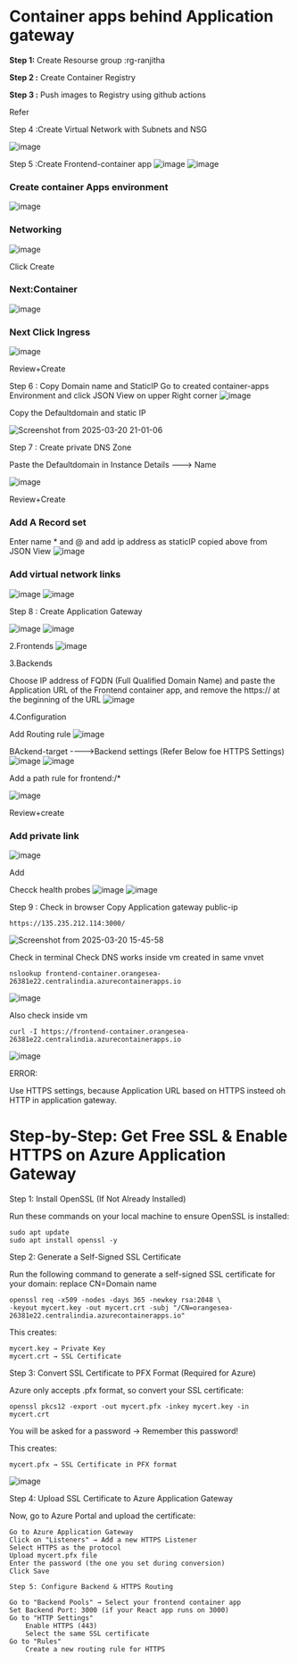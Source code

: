 # Container apps behind Application gateway

**Step 1:** Create Resourse group :rg-ranjitha

**Step 2 :** Create Container Registry

**Step 3 :** Push images to Registry using github actions

Refer 

Step 4 :Create Virtual Network with Subnets and NSG

![image](https://github.com/user-attachments/assets/77658f6e-cfdc-4997-84d4-63842405f141)


Step 5 :Create Frontend-container app
![image](https://github.com/user-attachments/assets/84000785-86d3-44c4-b85f-9b7e0a4f7213)
![image](https://github.com/user-attachments/assets/e70c0c54-b766-443d-b59c-3343d98477bc)

### Create container Apps environment
![image](https://github.com/user-attachments/assets/e6023cb9-706c-4388-8f9a-31273101ce17)

### Networking
![image](https://github.com/user-attachments/assets/7f27c25b-fb48-45a1-bc27-966a5d8c2778)

Click Create

### Next:Container
![image](https://github.com/user-attachments/assets/caaa3676-9f95-4d59-9319-b3526f5de09c)

### Next Click Ingress

![image](https://github.com/user-attachments/assets/8592bd70-d26b-4ae4-a647-b27d8b4bd8a0)

Review+Create

Step 6 : Copy Domain name and StaticIP
Go to created container-apps Environment and click JSON View on upper Right corner
![image](https://github.com/user-attachments/assets/a93ac79b-a078-4dbe-aed9-b4e775b37346)

Copy the Defaultdomain and static IP

![Screenshot from 2025-03-20 21-01-06](https://github.com/user-attachments/assets/9e16eacc-6e2b-4e93-868c-8b11ddfda060)

Step 7 : Create private DNS Zone

Paste the Defaultdomain in Instance Details ---> Name

![image](https://github.com/user-attachments/assets/99f08bce-92ea-4635-997d-06688c95b9b2)

Review+Create

 ### Add A Record set

Enter name * and @ and add ip address as staticIP copied above from JSON View
![image](https://github.com/user-attachments/assets/b30deefe-ceec-4985-92bc-b522ec347aeb)

### Add virtual network links
![image](https://github.com/user-attachments/assets/4dcadc03-b80a-4edc-9bc3-89c3b4751051)
![image](https://github.com/user-attachments/assets/0b2bdbf9-1f27-42bc-901e-ef984ec5009f)

Step 8 : Create Application Gateway

![image](https://github.com/user-attachments/assets/56045864-3096-4578-98b2-cf17e2327e48)
![image](https://github.com/user-attachments/assets/9b8e7720-8c9c-4934-83ea-ea50fc685fb7)

2.Frontends
![image](https://github.com/user-attachments/assets/2ba2a5a5-1e10-4c22-9ccc-ef0bb7b6c20c)

3.Backends

Choose IP address of FQDN (Full Qualified Domain Name) and paste the Application URL of the Frontend container app, and remove the https:// at the beginning of the URL
![image](https://github.com/user-attachments/assets/45dc076d-4a9f-4015-97ba-1f32c7e76ca5)

4.Configuration

Add Routing rule
![image](https://github.com/user-attachments/assets/968153c6-a2dd-4f51-8385-91951a2c243a)

BAckend-target  ---->Backend settings (Refer Below foe HTTPS Settings)
![image](https://github.com/user-attachments/assets/57d7eb3b-350f-41b1-a4b0-90d7d06abcea)
![image](https://github.com/user-attachments/assets/a6bd1166-455a-4de1-8b60-57e86e17fbaa)

Add a path rule for frontend:/*

![image](https://github.com/user-attachments/assets/476d3bd3-4729-4e85-99b6-6fd7ff62c3ba)

Review+create

### Add private link

![image](https://github.com/user-attachments/assets/898d8755-961c-480d-8651-7b0c16232cd6)

Add

Checck health probes
![image](https://github.com/user-attachments/assets/ce0aafcc-a26b-4b9f-9304-652ffd6099f0)
![image](https://github.com/user-attachments/assets/aa32268c-cbd3-45ea-9dbe-362fde1483e2)

Step 9 : Check in browser
Copy Application gateway public-ip
```
https://135.235.212.114:3000/
```
![Screenshot from 2025-03-20 15-45-58](https://github.com/user-attachments/assets/aee0812f-9516-43a0-972c-d4991fd951f7)

Check in terminal
Check DNS works inside vm created in same vnvet
```
nslookup frontend-container.orangesea-26381e22.centralindia.azurecontainerapps.io
```
![image](https://github.com/user-attachments/assets/5108340c-d8a1-4bf1-baa4-f030021bf004)

Also check inside vm

```
curl -I https://frontend-container.orangesea-26381e22.centralindia.azurecontainerapps.io
```
![image](https://github.com/user-attachments/assets/ea0c4545-cbff-4bef-991f-5dafd742eafb)

ERROR:

Use HTTPS settings, because Application URL based on HTTPS insteed oh HTTP in application gateway.


# Step-by-Step: Get Free SSL & Enable HTTPS on Azure Application Gateway
Step 1: Install OpenSSL (If Not Already Installed)

Run these commands on your local machine to ensure OpenSSL is installed:
```
sudo apt update
sudo apt install openssl -y
```
Step 2: Generate a Self-Signed SSL Certificate

Run the following command to generate a self-signed SSL certificate for your domain:
replace CN=Domain name
```
openssl req -x509 -nodes -days 365 -newkey rsa:2048 \
-keyout mycert.key -out mycert.crt -subj "/CN=orangesea-26381e22.centralindia.azurecontainerapps.io"
```
This creates:

    mycert.key → Private Key
    mycert.crt → SSL Certificate
Step 3: Convert SSL Certificate to PFX Format (Required for Azure)

Azure only accepts .pfx format, so convert your SSL certificate:
```
openssl pkcs12 -export -out mycert.pfx -inkey mycert.key -in mycert.crt
```
You will be asked for a password → Remember this password!

 This creates:

    mycert.pfx → SSL Certificate in PFX format

![image](https://github.com/user-attachments/assets/248577ac-4412-4dcc-b009-ab52b1fd6338)

Step 4: Upload SSL Certificate to Azure Application Gateway

Now, go to Azure Portal and upload the certificate:

    Go to Azure Application Gateway
    Click on "Listeners" → Add a new HTTPS Listener
    Select HTTPS as the protocol
    Upload mycert.pfx file
    Enter the password (the one you set during conversion)
    Click Save

    Step 5: Configure Backend & HTTPS Routing

    Go to "Backend Pools" → Select your frontend container app
    Set Backend Port: 3000 (if your React app runs on 3000)
    Go to "HTTP Settings"
        Enable HTTPS (443)
        Select the same SSL certificate
    Go to "Rules"
        Create a new routing rule for HTTPS


